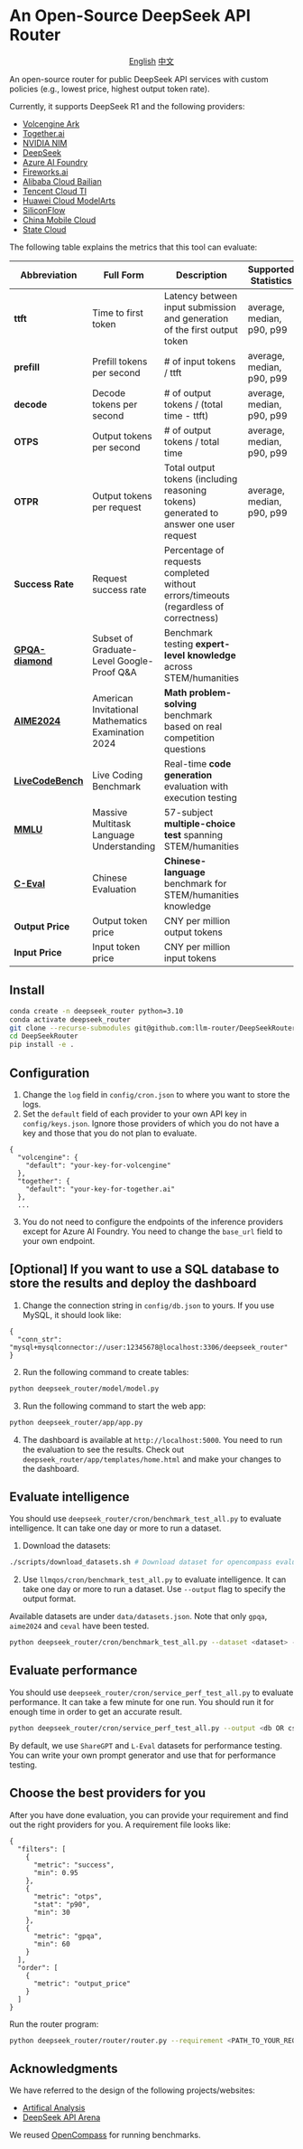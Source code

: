 # An Open-Source DeepSeek API Router

<p align="center">
   <a href="https://github.com/llm-router/DeepSeekRouter/blob/main/README.md">English</a> <a href="https://github.com/llm-router/DeepSeekRouter/blob/main/README-zh.md">中文</a>
</p>

An open-source router for public DeepSeek API services with custom policies (e.g., lowest price, highest output token rate).

Currently, it supports DeepSeek R1 and the following providers:
- [Volcengine Ark](https://www.volcengine.com/)
- [Together.ai](https://www.together.ai/)
- [NVIDIA NIM](https://www.nvidia.com/en-us/ai/)
- [DeepSeek](https://www.deepseek.com/)
- [Azure AI Foundry](https://ai.azure.com/)
- [Fireworks.ai](https://fireworks.ai/)
- [Alibaba Cloud Bailian](https://www.aliyun.com/product/bailian)
- [Tencent Cloud TI](https://cloud.tencent.com/product/ti)
- [Huawei Cloud ModelArts](https://www.huaweicloud.com/product/modelarts/studio.html)
- [SiliconFlow](https://siliconflow.cn/)
- [China Mobile Cloud](https://ecloud.10086.cn/portal)
- [State Cloud](https://www.ctyun.cn/act/xirang/deepseek)

The following table explains the metrics that this tool can evaluate:

| **Abbreviation**         | **Full Form**                                      | **Description**                                                                       | **Supported Statistics**   | **Reference**|
|---------------------|----------------------------------------------------|---------------------------------------------------------------------------------------|----------------------------|----------------------------|
| **ttft**            | Time to first token                                | Latency between input submission and generation of the first output token             | average, median, p90, p99  |
| **prefill**         | Prefill tokens per second                          | # of input tokens / ttft                                                              | average, median, p90, p99  |
| **decode**          | Decode tokens per second                           | # of output tokens / (total time - ttft)                                              | average, median, p90, p99  |
| **OTPS**            | Output tokens per second                           | # of output tokens / total time                                                       | average, median, p90, p99  |
| **OTPR**            | Output tokens per request                          | Total output tokens (including reasoning tokens) generated to answer one user request | average, median, p90, p99  |
| **Success Rate**    | Request success rate                               | Percentage of requests completed without errors/timeouts (regardless of correctness)  | |
| [**GPQA-diamond**](https://github.com/idavidrein/gpqa)           | Subset of Graduate-Level Google-Proof Q&A                    | Benchmark testing **expert-level knowledge** across STEM/humanities                   | |
| [**AIME2024**](https://artofproblemsolving.com/wiki/index.php/2024_AIME_I?srsltid=AfmBOoqGg01uE0oKFIeZ8GqperV-fbdCygQgT5_j1yFah7MOzl6C03Ll)       | American Invitational Mathematics Examination 2024 | **Math problem-solving** benchmark based on real competition questions                | |
| [**LiveCodeBench**](https://github.com/LiveCodeBench/LiveCodeBench)   | Live Coding Benchmark                              | Real-time **code generation** evaluation with execution testing                       | |
| [**MMLU**](https://github.com/hendrycks/test)         | Massive Multitask Language Understanding           | 57-subject **multiple-choice test** spanning STEM/humanities                          | |
| [**C-Eval**](https://github.com/hkust-nlp/ceval) | Chinese Evaluation                                 | **Chinese-language** benchmark for STEM/humanities knowledge                          | |
| **Output Price**    | Output token price                                 | CNY per million output tokens                                                         | |
| **Input Price**     | Input token price                                  | CNY per million input tokens                                                          | |


## Install

```bash
conda create -n deepseek_router python=3.10
conda activate deepseek_router
git clone --recurse-submodules git@github.com:llm-router/DeepSeekRouter.git
cd DeepSeekRouter
pip install -e .
```

## Configuration

1. Change the `log` field in `config/cron.json` to where you want to store the logs.
2. Set the `default` field of each provider to your own API key in `config/keys.json`. Ignore those providers of which you do not have a key and those that you do not plan to evaluate.
```
{
  "volcengine": {
    "default": "your-key-for-volcengine"
  },
  "together": {
    "default": "your-key-for-together.ai"
  },
  ...
```
3. You do not need to configure the endpoints of the inference providers except for Azure AI Foundry. You need to change the `base_url` field to your own endpoint.

## [Optional] If you want to use a SQL database to store the results and deploy the dashboard

1. Change the connection string in `config/db.json` to yours. If you use MySQL, it should look like:
```
{
  "conn_str": "mysql+mysqlconnector://user:12345678@localhost:3306/deepseek_router"
}
```
2. Run the following command to create tables:
```bash
python deepseek_router/model/model.py
```
3. Run the following command to start the web app:
```bash
python deepseek_router/app/app.py
```
4. The dashboard is available at `http://localhost:5000`. You need to run the evaluation to see the results. Check out `deepseek_router/app/templates/home.html` and make your changes to the dashboard.

## Evaluate intelligence

You should use `deepseek_router/cron/benchmark_test_all.py` to evaluate intelligence. It can take one day or more to run a dataset.

1. Download the datasets:
```bash
./scripts/download_datasets.sh # Download dataset for opencompass evaluate
```

2. Use `llmqos/cron/benchmark_test_all.py` to evaluate intelligence. It can take one day or more to run a dataset. Use `--output` flag to specify the output format.

Available datasets are under `data/datasets.json`. Note that only `gpqa`, `aime2024` and `ceval` have been tested.

```bash
python deepseek_router/cron/benchmark_test_all.py --dataset <dataset> --output <db OR csv OR both> # run dataset for all providers
```

## Evaluate performance

You should use `deepseek_router/cron/service_perf_test_all.py` to evaluate performance. It can take a few minute for one run. You should run it for enough time in order to get an accurate result.
```bash
python deepseek_router/cron/service_perf_test_all.py --output <db OR csv OR both>
```
By default, we use `ShareGPT` and `L-Eval` datasets for performance testing. You can write your own prompt generator and use that for performance testing.

## Choose the best providers for you

After you have done evaluation, you can provide your requirement and find out the right providers for you. A requirement file looks like:
```
{
  "filters": [
    {
      "metric": "success",
      "min": 0.95
    },
    {
      "metric": "otps",
      "stat": "p90",
      "min": 30
    },
    {
      "metric": "gpqa",
      "min": 60
    }
  ],
  "order": [
    {
      "metric": "output_price"
    }
  ]
}
```

Run the router program:
```Bash
python deepseek_router/router/router.py --requirement <PATH_TO_YOUR_REQUIREMENT_FILE>
```

## Acknowledgments
We have referred to the design of the following projects/websites:
- [Artifical Analysis](https://artificialanalysis.ai/)
- [DeepSeek API Arena](https://deepseek.ai-infra.fun/)

We reused [OpenCompass](https://github.com/open-compass/opencompass) for running benchmarks.



